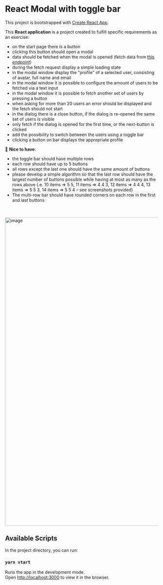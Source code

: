 #  React Modal with toggle bar

This project is bootstrapped with [Create React App](https://github.com/facebook/create-react-app).

This **React application** is a project created to fulfill specific requirements as an exercise:

* on the start page there is a button
* clicking this button should open a modal
* data should be fetched when the modal is opened (fetch data from [this endpoint](https://random-data-api.com/api/users/random_user))
* during the fetch request display a simple loading
state
* in the modal window display the "profile" of a
selected user, consisting of avatar, full name and email
* in the modal window it is possible to configure the
amount of users to be fetched via a text input
* in the modal window it is possible to fetch another
set of users by pressing a button
* when asking for more than 20 users an error should
be displayed and the fetch should not start
* in the dialog there is a close button, if the dialog is
re-opened the same set of users is visible
* only fetch if the dialog is opened for the first time, or
the next-button is clicked
* add the possibility to switch between the users using
a toggle bar
* clicking a button on bar displays the appropriate
profile

:candy: **Nice to have**:
* the toggle bar should have multiple rows
* each row should have up to 5 buttons
* all rows except the last one should have the same
amount of buttons
* please develop a simple algorithm so that the last
row should have the largest number of buttons
possible while having at most as many as the rows
above (.e. 10 items => 5 5, 11 items => 4 4 3, 12 items
=> 4 4 4, 13 items => 5 5 3, 14 items => 5 5 4 – see
screenshots provided)
* The multi-row bar should have rounded corners on
each row in the first and last buttons

<br />
<br />
<img width="1012" alt="image" src="https://user-images.githubusercontent.com/59236081/222955378-aa15205f-e1d3-4dd1-8c68-4dff44892751.png">


## Available Scripts

In the project directory, you can run:

### `yarn start`

Runs the app in the development mode.\
Open [http://localhost:3000](http://localhost:3000) to view it in the browser.


